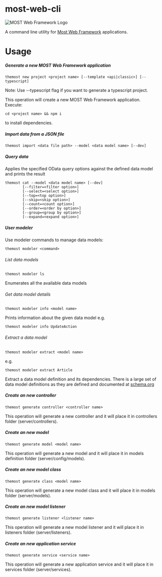most-web-cli
============

![MOST Web Framework Logo](https://www.themost.io/assets/images/most_logo_sw_240.png)

A command line utility for [Most Web Framework](https://github.com/themost-framework/themost) applications.

Usage
=====

##### Generate a new MOST Web Framework application

    themost new project <project name> [--template <api|classic>] [--typescript]

Note: Use --typescript flag if you want to generate a typescript project.
    
This operation will create a new MOST Web Framework application. Execute:

    cd <project name> && npm i
    
to install dependencies.

##### Import data from a JSON file

    themost import <data file path> --model <data model name> [--dev]
    
##### Query data

Applies the specified OData query options against the defined data model and prints the result

    themost cat --model <data model name> [--dev] 
            [--filter=<filter option>] 
            [--select=<select option>]
            [--top=<top option>] 
            [--skip=<skip option>]
            [--count=<count option>]
            [--order=<order by option>]
            [--group=<group by option>]
            [--expand=<expand option>]

##### User modeler

Use modeler commands to manage data models:

    themost modeler <command>

###### List data models

    themost modeler ls

Enumerates all the available data models

###### Get data model details

    themost modeler info <model name>

Prints information about the given data model e.g.

    themost modeler info UpdateAction

###### Extract a data model

    themost modeler extract <model name>

e.g. 

    themost modeler extract Article

Extract a data model definition and its dependencies. There is a large set of data model definitions
as they are defined and documented at [schema.org](https://schema.org) 

##### Create an new controller

    themost generate controller <controller name>

This operation will generate a new controller and it will place it in controllers folder (server/controllers).
##### Create an new model

    themost generate model <model name>

This operation will generate a new model and it will place it in models definition folder (server/config/models).

##### Create an new model class

    themost generate class <model name>

This operation will generate a new model class and it will place it in models folder (server/models).

##### Create an new model listener

    themost generate listener <listener name>

This operation will generate a new model listener and it will place it in listeners folder (server/listeners).

##### Create an new application service

    themost generate service <service name>

This operation will generate a new application service and it will place it in services folder (server/services).
